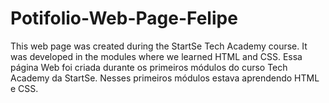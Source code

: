 # Potifolio-Web-Page-Felipe
This web page was created during the StartSe Tech Academy course. It was developed in the modules where we learned HTML and CSS.
Essa página Web foi criada durante os primeiros módulos do curso Tech Academy da StartSe. Nesses primeiros módulos estava aprendendo HTML e CSS.
